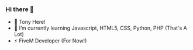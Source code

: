 ### Hi there 👋

- 🔭 Tony Here!
- 🌱 I’m currently learning Javascript, HTML5, CSS, Python, PHP (That's A Lot)
- ⚡ FiveM Developer (For Now!)

<!--
**tony-stark-17/tony-stark-17** is a ✨ _special_ ✨ repository because its `README.md` (this file) appears on your GitHub profile.

Here are some ideas to get you started:

- 🔭 I’m currently working on ...
- 🌱 I’m currently learning ...
- 👯 I’m looking to collaborate on ...
- 🤔 I’m looking for help with ...
- 💬 Ask me about ...
- 📫 How to reach me: ...
- 😄 Pronouns: ...
- ⚡ Fun fact: ...
-->
